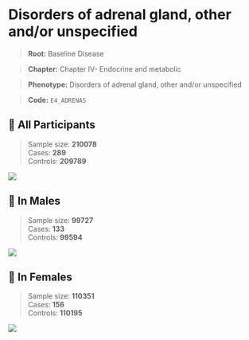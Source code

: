 # Disorders of adrenal gland, other and/or unspecified

> **Root:** Baseline Disease  

> **Chapter:** Chapter IV- Endocrine and metabolic  

> **Phenotype:** Disorders of adrenal gland, other and/or unspecified  

> **Code:** `E4_ADRENAS`

## 🧪 All Participants  
> Sample size: **210078**  
> Cases: **289**  
> Controls: **209789**
<img src="/Disease/Figures/ALL/Incidence/E4_ADRENAS.png"/>
<CsvTable src="/Disease/Data/ALL/Incidence/COX_E4_ADRENAS.csv" label="🔍 View full results" />

## 👨 In Males  
> Sample size: **99727**  
> Cases: **133**  
> Controls: **99594**
<img src="/Disease/Figures/Male/Incidence/E4_ADRENAS.png"/>
<CsvTable src="/Disease/Data/Male/Incidence/COX_E4_ADRENAS.csv" label="🔍 View full results" />

## 👩 In Females  
> Sample size: **110351**  
> Cases: **156**  
> Controls: **110195**
<img src="/Disease/Figures/Female/Incidence/E4_ADRENAS.png"/>
<CsvTable src="/Disease/Data/Female/Incidence/COX_E4_ADRENAS.csv" label="🔍 View full results" />
